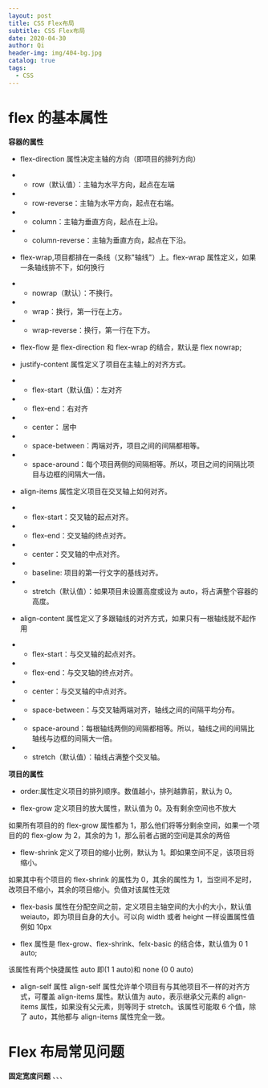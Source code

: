 ```yaml
---
layout: post
title: CSS Flex布局
subtitle: CSS Flex布局
date: 2020-04-30
author: Qi
header-img: img/404-bg.jpg
catalog: true
tags:
  - CSS
---
```


# flex 的基本属性

**容器的属性**

- flex-direction 属性决定主轴的方向（即项目的排列方向）
- - row（默认值）：主轴为水平方向，起点在左端
- - row-reverse：主轴为水平方向，起点在右端。
- - column：主轴为垂直方向，起点在上沿。
- - column-reverse：主轴为垂直方向，起点在下沿。

- flex-wrap,项目都排在一条线（又称"轴线"）上。flex-wrap 属性定义，如果一条轴线排不下，如何换行

- - nowrap（默认）：不换行。
- - wrap：换行，第一行在上方。
- - wrap-reverse：换行，第一行在下方。

- flex-flow 是 flex-direction 和 flex-wrap 的结合，默认是 flex nowrap;

- justify-content 属性定义了项目在主轴上的对齐方式。
- - flex-start（默认值）：左对齐
- - flex-end：右对齐
- - center： 居中
- - space-between：两端对齐，项目之间的间隔都相等。
- - space-around：每个项目两侧的间隔相等。所以，项目之间的间隔比项目与边框的间隔大一倍。

- align-items 属性定义项目在交叉轴上如何对齐。
- - flex-start：交叉轴的起点对齐。
- - flex-end：交叉轴的终点对齐。
- - center：交叉轴的中点对齐。
- - baseline: 项目的第一行文字的基线对齐。
- - stretch（默认值）：如果项目未设置高度或设为 auto，将占满整个容器的高度。

- align-content 属性定义了多跟轴线的对齐方式，如果只有一根轴线就不起作用

- - flex-start：与交叉轴的起点对齐。
- - flex-end：与交叉轴的终点对齐。
- - center：与交叉轴的中点对齐。
- - space-between：与交叉轴两端对齐，轴线之间的间隔平均分布。
- - space-around：每根轴线两侧的间隔都相等。所以，轴线之间的间隔比轴线与边框的间隔大一倍。

- - stretch（默认值）：轴线占满整个交叉轴。

**项目的属性**

- order:属性定义项目的排列顺序。数值越小，排列越靠前，默认为 0。

- flex-grow 定义项目的放大属性，默认值为 0。及有剩余空间也不放大

如果所有项目的的 flex-grow 属性都为 1，那么他们将等分剩余空间，如果一个项目的的 flex-glow 为 2，其余的为 1，那么前者占据的空间是其余的两倍

- flew-shrink 定义了项目的缩小比例，默认为 1。即如果空间不足，该项目将缩小。

如果其中有个项目的 flex-shrink 的属性为 0，其余的属性为 1，当空间不足时，改项目不缩小，其余的项目缩小。负值对该属性无效

- flex-basis 属性在分配空间之前，定义项目主轴空间的大小的大小，默认值 weiauto，即为项目自身的大小。可以向 width 或者 height 一样设置属性值例如 10px

- flex 属性是 flex-grow、flex-shrink、felx-basic 的结合体，默认值为 0 1 auto;

该属性有两个快捷属性 auto 即(1 1 auto)和 none (0 0 auto)

- align-self 属性 align-self 属性允许单个项目有与其他项目不一样的对齐方式，可覆盖 align-items 属性。默认值为 auto，表示继承父元素的 align-items 属性，如果没有父元素，则等同于 stretch。该属性可能取 6 个值，除了 auto，其他都与 align-items 属性完全一致。

# Flex 布局常见问题

**固定宽度问题**
、、、

<html lang="en">
  <head>
    <style>
      .container {
        display: flex;
        width: 1000px;
        overflow: hidden;
      }

      .item {
        width: 100px;
        height: 300px;
        background-color: orange;
      }

      .item2 {
        width: 900px;
        background-color: blue;
      }
    </style>

  </head>
  <body>
    <div class="container">
      <div class="item">1</div>
      <div class="item2">2</div>
      <div class="item">3</div>
    </div>
  </body>
</html>
、、、

- 上面布局三个 item 的宽的和超过了主轴的宽度，所以会自动压缩，flex 的默认值是 0 1 auto，三个盒子的搜小比例分别为 1：9：1
- 如果想 item1 和 item3 保持不变，item2 自适应宽度，把 item2 设置 flex:1 即可

- 如果 item2 设置 flex-shrink :0 表示不允许缩放，那么左右两边的 item 会被缩放为 50px。

**flex-shrink 的缩放宽度**
以下代码的 left 和 right 宽度是多少

```
<div class="container">
  <div class="left"></div>
  <div class="right"></div>
</div>

<style>
  * {
    padding: 0;
    margin: 0;
  }
  .container {
    width: 600px;
    height: 300px;
    display: flex;
  }
  .left {
    flex: 1 2 500px;
    background: red;
  }
  .right {
    flex: 2 1 400px;
    background: blue;
  }
</style>
```

- 子项的缩放比例=（子项的 flex-shink*子项的宽度）/（所有子项的 flex-shink*子项的宽度和）

- 子项的收缩宽度=子项的缩放比例\*超出的宽度

- 子项的缩放宽度=子项的宽度-子项的收缩宽度

```
项的收缩比例 = (子项的 flex-shrink * 子项的宽度) / (所有子项的flex-shrink * 子项的宽度和)
// left  的收缩比例：500 * 2 / (500 * 2 + 400 * 1) = 0.7142857142857143
// right 的收缩比例：400 * 1 / (500 * 2 + 400 * 1) = 0.2857142857142857

子项的收缩宽度 = 子项的收缩比例 * 溢出的宽度
// 溢出宽度：500 + 400 - 600 = 300
// left  的收缩宽度：300 * 0.7142857142857143 = 214.28571428571428
// right 的收缩宽度：300 * 0.2857142857142857 = 85.71428571428571

最终宽度 = 子项的原始宽度 - 子项的收缩宽度
// left  的最终宽度：500 - 214.28571428571428 = 285.7142857142857
// right 的最终宽度：400 - 85.71428571428571 = 314.2857142857143
```

- - 如果计算出来有负数，则不显示。
- - 如果没有任何子项设置 flex-basis 则直接按溢出的宽度和 flex-shrink 比例缩小即可。
- - 如果有部分子项没有设置 flex-basis 则这些项目，按照比例，瓜分剩下的宽度即可。
- - 如果 0 < flex-shrink < 1 ，几个子项相加也小于 1，则不会缩放到父元素宽度，最终会超出宽度，flex-grow 反向同理。
- - 如果是 flex-grow 就更好理解，直接根据放大的比，去瓜分多出来的宽度即可。

# 参考

https://lmjben.github.io/blog/css-flex.html#flex-%E5%B8%83%E5%B1%80%E5%B8%B8%E8%A7%81%E9%97%AE%E9%A2%98
